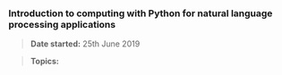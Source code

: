 ### Introduction to computing with Python for natural language processing applications 

>**Date started:** 25th June 2019<br/>

>**Topics:**<br/>



